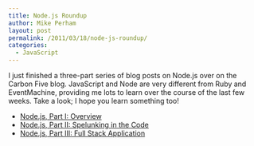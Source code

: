 ```yaml
---
title: Node.js Roundup
author: Mike Perham
layout: post
permalink: /2011/03/18/node-js-roundup/
categories:
  - JavaScript
---
```

I just finished a three-part series of blog posts on Node.js over on the Carbon Five blog. JavaScript and Node are very different from Ruby and EventMachine, providing me lots to learn over the course of the last few weeks. Take a look; I hope you learn something too!

*   [Node.js, Part I: Overview][1]
*   [Node.js, Part II: Spelunking in the Code][2]
*   [Node.js, Part III: Full Stack Application][3]

 [1]: http://blog.carbonfive.com/2011/03/09/node-js-overview/
 [2]: http://blog.carbonfive.com/2011/03/14/node-js-part-ii-spelunking-in-the-code/
 [3]: http://blog.carbonfive.com/2011/03/18/node-js-part-iii-full-stack-application/